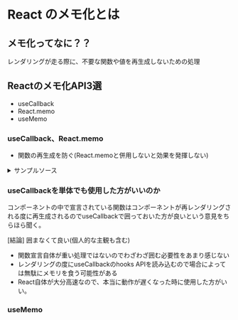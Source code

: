# React のメモ化とは

## メモ化ってなに？？
レンダリングが走る際に、不要な関数や値を再生成しないための処理

## Reactのメモ化API3選
- useCallback
- React.memo
- useMemo

### useCallback、React.memo
- 関数の再生成を防ぐ(React.memoと併用しないと効果を発揮しない)

<details>
 <summary>サンプルソース</summary>

```JavaScript
const Callback: NextPage = () => {
  const [count, setCount] = useState(0);

  const onClickCountHandler = useCallback(() => {
    setCount((prev) => prev + 1);
  }, []);

  return (
    <div>
      <Count count={count} />
      <button onClick={onClickCountHandler}>+</button>
    </div>
  );
};

// 子コンポーネント
const Count: FC<{ count: number }> = React.memo(({ count }) => {
  return (
    <div>
      <p>カウント: {count}</p>
    </div>
  );
});
```

</details>
  
### useCallbackを単体でも使用した方がいいのか
コンポーネントの中で宣言されている関数はコンポーネントが再レンダリングされる度に再生成されるのでuseCallbackで囲っておいた方が良いという意見をちらほら聞く。
  
[結論]
囲まなくて良い(個人的な主観も含む)

- 関数宣言自体が重い処理ではないのでわざわざ囲む必要性をあまり感じない
- レンダリングの度にuseCallbackのhooks APIを読み込むので場合によっては無駄にメモリを食う可能性がある
- React自体が大分高速なので、本当に動作が遅くなった時に使用した方がいい。
  




### useMemo
